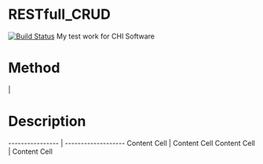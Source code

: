 # RESTfull_CRUD
[![Build Status](https://travis-ci.org/yarikpavlin/RESTfull_CRUD.svg?branch=master)](https://travis-ci.org/yarikpavlin/RESTfull_CRUD)
My test work for CHI Software


<h1>Method</h1>  | <h1>Description</h1>
---------------- | -------------------
Content Cell     | Content Cell
Content Cell     | Content Cell
